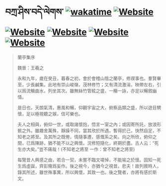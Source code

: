 # བཀྲ་ཤིས་བདེ་ལེགས་	[![wakatime](https://wakatime.com/badge/user/5043ee4a-e361-4607-9d47-d557f2005d05.svg)](https://wakatime.com/@5043ee4a-e361-4607-9d47-d557f2005d05)	[![Website](https://img.shields.io/website?label=&up_color=orange&up_message=Tianchi&url=https%3A%2F%2Fshields.io)](https://tianchi.aliyun.com/home/science/scienceDetail?userId=1095279182618)	[![Website](https://img.shields.io/website?label=&up_color=green&up_message=Yuque&url=https%3A%2F%2Fshields.io)](https://www.yuque.com/ivanaxu)	[![Website](https://img.shields.io/website?label=&up_color=yellow&up_message=Leetcode&url=https%3A%2F%2Fshields.io)](https://leetcode.cn/u/ivanaxu)	[![Website](https://img.shields.io/website?label=&up_color=violet&up_message=AIstudio&url=https%3A%2F%2Fshields.io)](https://aistudio.baidu.com/aistudio/personalcenter/thirdview/979775)	[![Website](https://img.shields.io/website?label=&up_color=red&up_message=Gitee&url=https%3A%2F%2Fshields.io)](https://gitee.com/IvanaXu)
> 蘭亭集序
> 
> 魏晉：王羲之 
> 
> 永和九年，歲在癸丑，暮春之初，會於會稽山陰之蘭亭，修禊事也。羣賢畢至，少長鹹集。此地有崇山峻嶺，茂林修竹；又有清流激湍，映帶左右，引以爲流觴曲水，列坐其次。雖無絲竹管絃之盛，一觴一詠，亦足以暢敘幽情。
> 
> 是日也，天朗氣清，惠風和暢，仰觀宇宙之大，俯察品類之盛，所以遊目騁懷，足以極視聽之娛，信可樂也。
> 
> 夫人之相與，俯仰一世，或取諸懷抱，悟言一室之內；或因寄所託，放浪形骸之外。雖趣舍萬殊，靜躁不同，當其欣於所遇，暫得於己，快然自足，不知老之將至。及其所之既倦，情隨事遷，感慨系之矣。向之所欣，俯仰之間，已爲陳跡，猶不能不以之興懷。況修短隨化，終期於盡。古人云：“死生亦大矣。”豈不痛哉！(不知老之將至 一作：曾不知老之將至)
> 
> 每覽昔人興感之由，若合一契，未嘗不臨文嗟悼，不能喻之於懷。固知一死生爲虛誕，齊彭殤爲妄作。後之視今，亦猶今之視昔。悲夫！故列敘時人，錄其所述，雖世殊事異，所以興懷，其致一也。後之覽者，亦將有感於斯文。
>
